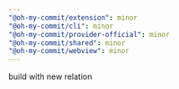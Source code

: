 ```yaml
---
"@oh-my-commit/extension": minor
"@oh-my-commit/cli": minor
"@oh-my-commit/provider-official": minor
"@oh-my-commit/shared": minor
"@oh-my-commit/webview": minor
---
```


build with new relation
